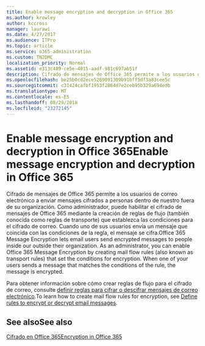 ```yaml
---
title: Enable message encryption and decryption in Office 365
ms.author: krowley
author: kccross
manager: laurawi
ms.date: 4/27/2017
ms.audience: ITPro
ms.topic: article
ms.service: o365-administration
ms.custom: TN2DMC
localization_priority: Normal
ms.assetid: e313c489-ce5e-4015-aadf-981c697ab51f
description: Cifrado de mensajes de Office 365 permite a los usuarios de correo electrónico a enviar mensajes cifrados a personas dentro de nuestro fuera de su organización. Como administrador, puede habilitar el cifrado de mensajes de Office 365 mediante la creación de reglas de flujo (también conocida como reglas de transporte) que establezca las condiciones para el cifrado de correo.
ms.openlocfilehash: be25b0cd2ece5269091309b91bff5df3a83cee5c
ms.sourcegitcommit: c31424cafbf1953f2864d7e2ceb95b329a694edb
ms.translationtype: MT
ms.contentlocale: es-ES
ms.lasthandoff: 08/29/2018
ms.locfileid: "23272145"
---
```

# <a name="enable-message-encryption-and-decryption-in-office-365"></a><span data-ttu-id="785ff-104">Enable message encryption and decryption in Office 365</span><span class="sxs-lookup"><span data-stu-id="785ff-104">Enable message encryption and decryption in Office 365</span></span>

<span data-ttu-id="785ff-p102">Cifrado de mensajes de Office 365 permite a los usuarios de correo electrónico a enviar mensajes cifrados a personas dentro de nuestro fuera de su organización. Como administrador, puede habilitar el cifrado de mensajes de Office 365 mediante la creación de reglas de flujo (también conocida como reglas de transporte) que establezca las condiciones para el cifrado de correo. Cuando uno de sus usuarios envía un mensaje que coincida con las condiciones de la regla, el mensaje se cifra.</span><span class="sxs-lookup"><span data-stu-id="785ff-p102">Office 365 Message Encryption lets email users send encrypted messages to people inside our outside their organization. As an administrator, you can enable Office 365 Message Encryption by creating mail flow rules (also known as transport rules) that set the conditions for encryption. When one of your users sends a message that matches the conditions of the rule, the message is encrypted.</span></span>
  
<span data-ttu-id="785ff-108">Para obtener información sobre cómo crear reglas de flujo para el cifrado de correo, consulte [definir reglas para cifrar o descifrar mensajes de correo electrónico](https://go.microsoft.com/fwlink/p/?LinkID=402846).</span><span class="sxs-lookup"><span data-stu-id="785ff-108">To learn how to create mail flow rules for encryption, see [Define rules to encrypt or decrypt email messages](https://go.microsoft.com/fwlink/p/?LinkID=402846).</span></span>
  
## <a name="see-also"></a><span data-ttu-id="785ff-109">See also</span><span class="sxs-lookup"><span data-stu-id="785ff-109">See also</span></span>

[<span data-ttu-id="785ff-110">Cifrado en Office 365</span><span class="sxs-lookup"><span data-stu-id="785ff-110">Encryption in Office 365</span></span>](https://go.microsoft.com/fwlink/p/?LinkID=392525)


